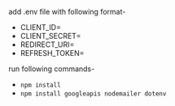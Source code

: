 add .env file with following format-

* CLIENT_ID=
* CLIENT_SECRET=
* REDIRECT_URI=
* REFRESH_TOKEN=

run following commands-

* `npm install`
* `npm install googleapis nodemailer dotenv`
